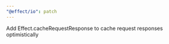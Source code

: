 ```yaml
---
"@effect/io": patch
---
```


Add Effect.cacheRequestResponse to cache request responses optimistically
